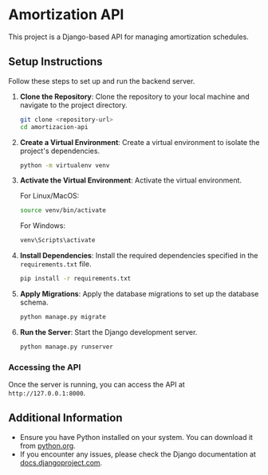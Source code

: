 # Amortization API

This project is a Django-based API for managing amortization schedules.

## Setup Instructions

Follow these steps to set up and run the backend server.

1. **Clone the Repository**: Clone the repository to your local machine and navigate to the project directory.
    ```bash
    git clone <repository-url>
    cd amortizacion-api
    ```

2. **Create a Virtual Environment**: Create a virtual environment to isolate the project's dependencies.
    ```bash
    python -m virtualenv venv
    ```

3. **Activate the Virtual Environment**: Activate the virtual environment.
    
    For Linux/MacOS:
    ```bash
    source venv/bin/activate
    ```

    For Windows:
    ```bash
    venv\Scripts\activate
    ```

4. **Install Dependencies**: Install the required dependencies specified in the `requirements.txt` file.
    ```bash
    pip install -r requirements.txt
    ```

5. **Apply Migrations**: Apply the database migrations to set up the database schema.
    ```bash
    python manage.py migrate
    ```

6. **Run the Server**: Start the Django development server.
    ```bash
    python manage.py runserver
    ```

### Accessing the API

Once the server is running, you can access the API at `http://127.0.0.1:8000`.

## Additional Information

- Ensure you have Python installed on your system. You can download it from [python.org](https://www.python.org/).
- If you encounter any issues, please check the Django documentation at [docs.djangoproject.com](https://docs.djangoproject.com/).
